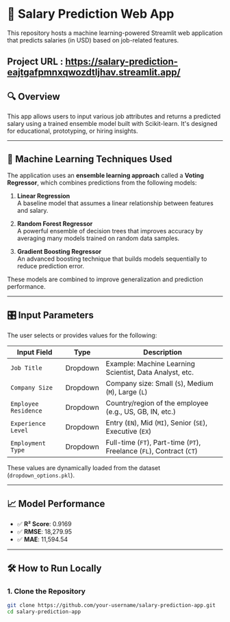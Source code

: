 # 💼 Salary Prediction Web App

This repository hosts a machine learning-powered Streamlit web application that predicts salaries (in USD) based on job-related features.

Project URL : https://salary-prediction-eajtgafpmnxqwozdtljhav.streamlit.app/
---

## 🔍 Overview

This app allows users to input various job attributes and returns a predicted salary using a trained ensemble model built with Scikit-learn. It's designed for educational, prototyping, or hiring insights.

---

## 🧠 Machine Learning Techniques Used

The application uses an **ensemble learning approach** called a **Voting Regressor**, which combines predictions from the following models:

1. **Linear Regression**  
   A baseline model that assumes a linear relationship between features and salary.

2. **Random Forest Regressor**  
   A powerful ensemble of decision trees that improves accuracy by averaging many models trained on random data samples.

3. **Gradient Boosting Regressor**  
   An advanced boosting technique that builds models sequentially to reduce prediction error.

These models are combined to improve generalization and prediction performance.

---

## 🎛️ Input Parameters

The user selects or provides values for the following:

| Input Field         | Type     | Description                                                  |
|---------------------|----------|--------------------------------------------------------------|
| `Job Title`         | Dropdown | Example: Machine Learning Scientist, Data Analyst, etc.      |
| `Company Size`      | Dropdown | Company size: Small (`S`), Medium (`M`), Large (`L`)         |
| `Employee Residence`| Dropdown | Country/region of the employee (e.g., US, GB, IN, etc.)      |
| `Experience Level`  | Dropdown | Entry (`EN`), Mid (`MI`), Senior (`SE`), Executive (`EX`)     |
| `Employment Type`   | Dropdown | Full-time (`FT`), Part-time (`PT`), Freelance (`FL`), Contract (`CT`) |

These values are dynamically loaded from the dataset (`dropdown_options.pkl`).

---

## 📈 Model Performance

- ✅ **R² Score**: 0.9169  
- ✅ **RMSE**: 18,279.95  
- ✅ **MAE**: 11,594.54  

---

## 🛠 How to Run Locally

### 1. Clone the Repository

```bash
git clone https://github.com/your-username/salary-prediction-app.git
cd salary-prediction-app
